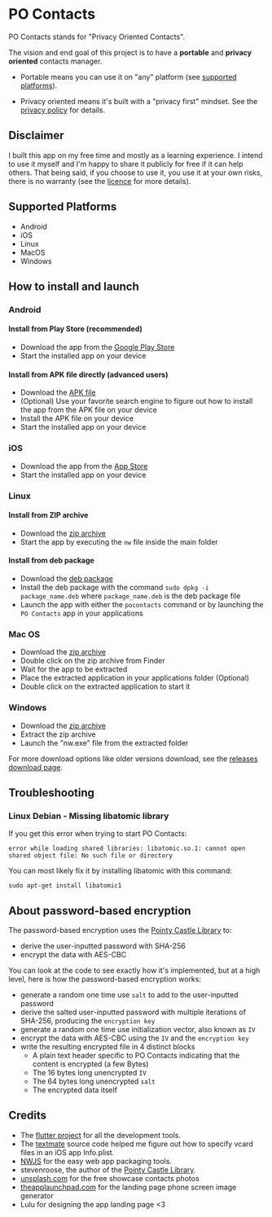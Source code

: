 # PO Contacts

PO Contacts stands for "Privacy Oriented Contacts".

The vision and end goal of this project is to have a **portable** and **privacy oriented** contacts manager.

* Portable means you can use it on "any" platform (see [supported platforms](#supported-platforms)).

* Privacy oriented means it's built with a "privacy first" mindset. See the [privacy policy](https://www.pocontacts.app/privacy) for details.

## Disclaimer

I built this app on my free time and mostly as a learning experience. I intend to use it myself and I'm happy to share it publicly for free if it can help others. That being said, if you choose to use it, you use it at your own risks, there is no warranty (see the [licence](./LICENSE) for more details).

## Supported Platforms

* Android
* iOS
* Linux
* MacOS
* Windows

## How to install and launch

### Android

#### Install from Play Store (recommended)

* Download the app from the [Google Play Store](https://play.google.com/store/apps/details?id=com.exlyo.pocontacts)
* Start the installed app on your device

#### Install from APK file directly (advanced users)

* Download the [APK file](https://github.com/androidseb/po-contacts/releases)
* (Optional) Use your favorite search engine to figure out how to install the app from the APK file on your device
* Install the APK file on your device
* Start the installed app on your device

### iOS

* Download the app from the [App Store](https://apps.apple.com/us/app/po-contacts/id1495556759)
* Start the installed app on your device

### Linux

#### Install from ZIP archive

* Download the [zip archive](https://github.com/androidseb/po-contacts/releases)
* Start the app by executing the `nw` file inside the main folder

#### Install from deb package

* Download the [deb package](https://github.com/androidseb/po-contacts/releases)
* Install the deb package with the command `sudo dpkg -i package_name.deb` where `package_name.deb` is the deb package file
* Launch the app with either the `pocontacts` command or by launching the `PO Contacts` app in your applications

### Mac OS

* Download the [zip archive](https://github.com/androidseb/po-contacts/releases)
* Double click on the zip archive from Finder
* Wait for the app to be extracted
* Place the extracted application in your applications folder (Optional)
* Double click on the extracted application to start it

### Windows

* Download the [zip archive](https://github.com/androidseb/po-contacts/releases)
* Extract the zip archive
* Launch the "nw.exe" file from the extracted folder

For more download options like older versions download, see the [releases download page](https://github.com/androidseb/po-contacts/releases).

## Troubleshooting

### Linux Debian - Missing libatomic library

If you get this error when trying to start PO Contacts:
```
error while loading shared libraries: libatomic.so.1: cannot open shared object file: No such file or directory
```
You can most likely fix it by installing libatomic with this command:
```
sudo apt-get install libatomic1
```

## About password-based encryption

The password-based encryption uses the [Pointy Castle Library](https://pub.dev/packages/pointycastle) to:
* derive the user-inputted password with SHA-256
* encrypt the data with AES-CBC

You can look at the code to see exactly how it's implemented, but at a high level, here is how the password-based encryption works:
* generate a random one time use `salt` to add to the user-inputted password
* derive the salted user-inputted password with multiple iterations of SHA-256, producing the `encryption key`
* generate a random one time use initialization vector, also known as `IV`
* encrypt the data with AES-CBC using the `IV` and the `encryption key`
* write the resulting encrypted file in 4 distinct blocks
  * A plain text header specific to PO Contacts indicating that the content is encrypted (a few Bytes)
  * The 16 bytes long unencrypted `IV`
  * The 64 bytes long unencrypted `salt`
  * The encrypted data itself

## Credits

* The [flutter project](https://flutter.dev/) for all the development tools.
* The [textmate](https://github.com/textmate/textmate/blob/master/Applications/TextMate/resources/Info.plist) source code helped me figure out how to specify vcard files in an iOS app Info.plist.
* [NWJS](https://nwjs.io/) for the easy web app packaging tools.
* stevenroose, the author of the [Pointy Castle Library](https://pub.dev/packages/pointycastle).
* [unsplash.com](https://unsplash.com/s/photos/human-face-smile) for the free showcase contacts photos
* [theapplaunchpad.com](https://theapplaunchpad.com) for the landing page phone screen image generator
* Lulu for designing the app landing page <3
